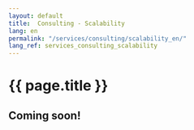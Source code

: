 ```yaml
---
layout: default
title:  Consulting - Scalability
lang: en
permalink: "/services/consulting/scalability_en/"
lang_ref: services_consulting_scalability
---
```

# {{ page.title }}
## Coming soon!
